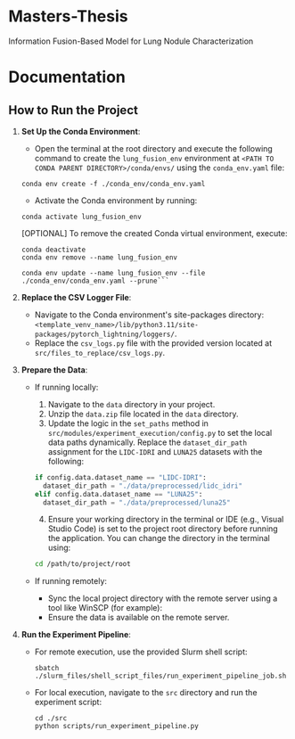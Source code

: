 # Masters-Thesis
Information Fusion-Based Model for Lung Nodule Characterization
# Documentation

## How to Run the Project

1. **Set Up the Conda Environment**:
    - Open the terminal at the root directory and execute the following command to create the `lung_fusion_env` environment at `<PATH TO CONDA PARENT DIRECTORY>/conda/envs/` using the `conda_env.yaml` file:

    ```commandline
    conda env create -f ./conda_env/conda_env.yaml
    ```

    - Activate the Conda environment by running:

    ```commandline
    conda activate lung_fusion_env
    ```

    [OPTIONAL] To remove the created Conda virtual environment, execute:

    ```commandline
    conda deactivate
    conda env remove --name lung_fusion_env
    ```

    ```commandline
    conda env update --name lung_fusion_env --file ./conda_env/conda_env.yaml --prune```

2. **Replace the CSV Logger File**:
    - Navigate to the Conda environment's site-packages directory:
      `<template_venv_name>/lib/python3.11/site-packages/pytorch_lightning/loggers/`.
    - Replace the `csv_logs.py` file with the provided version located at `src/files_to_replace/csv_logs.py`.

3. **Prepare the Data**:
    - If running locally:
      1. Navigate to the `data` directory in your project.
      2. Unzip the `data.zip` file located in the `data` directory.
      3. Update the logic in the `set_paths` method in `src/modules/experiment_execution/config.py` to set the local data paths dynamically. Replace the `dataset_dir_path` assignment for the `LIDC-IDRI` and `LUNA25` datasets with the following:

      ```python
      if config.data.dataset_name == "LIDC-IDRI":
        dataset_dir_path = "./data/preprocessed/lidc_idri"
      elif config.data.dataset_name == "LUNA25":
        dataset_dir_path = "./data/preprocessed/luna25"
      ```

      4. Ensure your working directory in the terminal or IDE (e.g., Visual Studio Code) is set to the project root directory before running the application. You can change the directory in the terminal using:
      ```bash
      cd /path/to/project/root
      ```
    - If running remotely:
        - Sync the local project directory with the remote server using a tool like WinSCP (for example):
        - Ensure the data is available on the remote server.

4. **Run the Experiment Pipeline**:
    - For remote execution, use the provided Slurm shell script:
      ```commandline
      sbatch ./slurm_files/shell_script_files/run_experiment_pipeline_job.sh
      ```
    - For local execution, navigate to the `src` directory and run the experiment script:
      ```commandline
      cd ./src
      python scripts/run_experiment_pipeline.py
      ```
